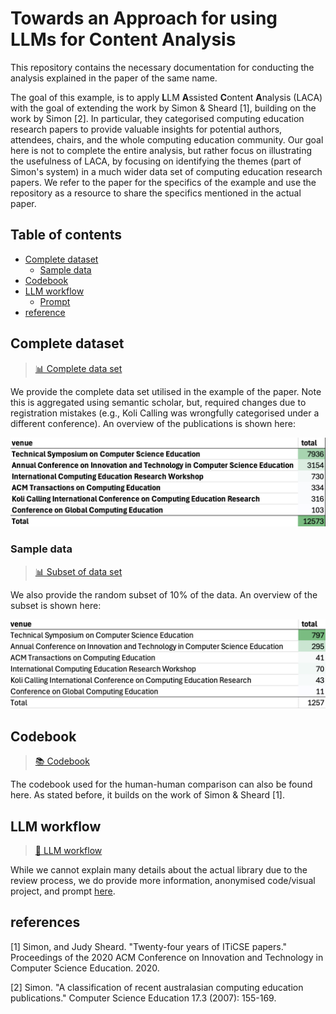 # Towards an Approach for using LLMs for Content Analysis

This repository contains the necessary documentation for conducting the analysis explained in the paper of the same name.

The goal of this example, is to apply **L**LM **A**ssisted **C**ontent **A**nalysis (LACA) with the goal of extending the work by Simon & Sheard [1], building on the work by Simon [2]. In particular, they categorised computing education research papers to provide valuable insights for potential authors, attendees, chairs, and the whole computing education community. Our goal here is not to complete the entire analysis, but rather focus on illustrating the usefulness of LACA, by focusing on identifying the themes (part of Simon's system) in a much wider data set of computing education research papers. We refer to the paper for the specifics of the example and use the repository as a resource to share the specifics mentioned in the actual paper.

## Table of contents
- [Complete dataset](#complete-dataset)
    - [Sample data](#sample-data)
- [Codebook](#codebook)
- [LLM workflow](#llm-workflow)
    - [Prompt](#prompt)
- [reference](#references)


## Complete dataset

> [📊 Complete data set](/data/complete.json)

We provide the complete data set utilised in the example of the paper. Note this is aggregated using semantic scholar, but, required changes due to registration mistakes (e.g., Koli Calling was wrongfully categorised under a different conference). An overview of the publications is shown here:

![Overview of complete dataset](/images/complete.png)

### Sample data

> [📊 Subset of data set](/data/subset.json)

We also provide the random subset of 10% of the data. An overview of the subset is shown here:

![Overview of subset of dataset](/images/subset.png)

## Codebook

> [📚 Codebook](/codebook.md)

The codebook used for the human-human comparison can also be found here. As stated before, it builds on the work of Simon & Sheard [1].

## LLM workflow

> [🤖 LLM workflow](/llm-workflow/README.md)

While we cannot explain many details about the actual library due to the review process, we do provide more information, anonymised code/visual project, and prompt [here](/llm-workflow/README.md).


## references

[1] Simon, and Judy Sheard. "Twenty-four years of ITiCSE papers." Proceedings of the 2020 ACM Conference on Innovation and Technology in Computer Science Education. 2020.

[2] Simon. "A classification of recent australasian computing education publications." Computer Science Education 17.3 (2007): 155-169.